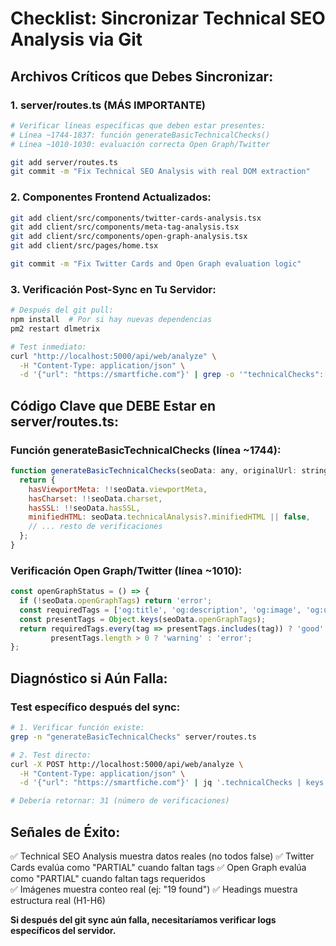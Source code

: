 # Checklist: Sincronizar Technical SEO Analysis via Git

## **Archivos Críticos que Debes Sincronizar:**

### 1. **server/routes.ts** (MÁS IMPORTANTE)
```bash
# Verificar líneas específicas que deben estar presentes:
# Línea ~1744-1837: función generateBasicTechnicalChecks()
# Línea ~1010-1030: evaluación correcta Open Graph/Twitter

git add server/routes.ts
git commit -m "Fix Technical SEO Analysis with real DOM extraction"
```

### 2. **Componentes Frontend Actualizados:**
```bash
git add client/src/components/twitter-cards-analysis.tsx
git add client/src/components/meta-tag-analysis.tsx
git add client/src/components/open-graph-analysis.tsx
git add client/src/pages/home.tsx

git commit -m "Fix Twitter Cards and Open Graph evaluation logic"
```

### 3. **Verificación Post-Sync en Tu Servidor:**
```bash
# Después del git pull:
npm install  # Por si hay nuevas dependencias
pm2 restart dlmetrix

# Test inmediato:
curl "http://localhost:5000/api/web/analyze" \
  -H "Content-Type: application/json" \
  -d '{"url": "https://smartfiche.com"}' | grep -o '"technicalChecks":[^}]*}'
```

## **Código Clave que DEBE Estar en server/routes.ts:**

### Función generateBasicTechnicalChecks (línea ~1744):
```javascript
function generateBasicTechnicalChecks(seoData: any, originalUrl: string) {
  return {
    hasViewportMeta: !!seoData.viewportMeta,
    hasCharset: !!seoData.charset,
    hasSSL: !!seoData.hasSSL,
    minifiedHTML: seoData.technicalAnalysis?.minifiedHTML || false,
    // ... resto de verificaciones
  };
}
```

### Verificación Open Graph/Twitter (línea ~1010):
```javascript
const openGraphStatus = () => {
  if (!seoData.openGraphTags) return 'error';
  const requiredTags = ['og:title', 'og:description', 'og:image', 'og:url', 'og:type'];
  const presentTags = Object.keys(seoData.openGraphTags);
  return requiredTags.every(tag => presentTags.includes(tag)) ? 'good' : 
         presentTags.length > 0 ? 'warning' : 'error';
};
```

## **Diagnóstico si Aún Falla:**

### Test específico después del sync:
```bash
# 1. Verificar función existe:
grep -n "generateBasicTechnicalChecks" server/routes.ts

# 2. Test directo:
curl -X POST http://localhost:5000/api/web/analyze \
  -H "Content-Type: application/json" \
  -d '{"url": "https://smartfiche.com"}' | jq '.technicalChecks | keys | length'

# Debería retornar: 31 (número de verificaciones)
```

## **Señales de Éxito:**
✅ Technical SEO Analysis muestra datos reales (no todos false)
✅ Twitter Cards evalúa como "PARTIAL" cuando faltan tags
✅ Open Graph evalúa como "PARTIAL" cuando faltan tags requeridos  
✅ Imágenes muestra conteo real (ej: "19 found")
✅ Headings muestra estructura real (H1-H6)

**Si después del git sync aún falla, necesitaríamos verificar logs específicos del servidor.**